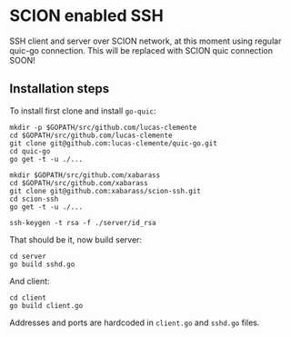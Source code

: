 # SCION enabled SSH
SSH client and server over SCION network, at this moment using regular quic-go connection. 
This will be replaced with SCION quic connection SOON!

## Installation steps
To install first clone and install `go-quic`:
```
mkdir -p $GOPATH/src/github.com/lucas-clemente
cd $GOPATH/src/github.com/lucas-clemente
git clone git@github.com:lucas-clemente/quic-go.git
cd quic-go
go get -t -u ./...
```

```
mkdir $GOPATH/src/github.com/xabarass
cd $GOPATH/src/github.com/xabarass
git clone git@github.com:xabarass/scion-ssh.git
cd scion-ssh
go get -t -u ./...

ssh-keygen -t rsa -f ./server/id_rsa
```

That should be it, now build server:
```
cd server
go build sshd.go
```

And client:
```
cd client
go build client.go
```

Addresses and ports are hardcoded in `client.go` and `sshd.go` files. 

